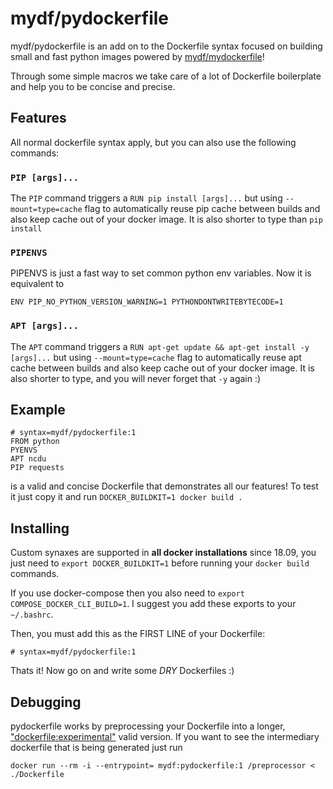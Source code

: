 # mydf/pydockerfile

mydf/pydockerfile is an add on to the Dockerfile syntax focused on building small and fast python images powered by [mydf/mydockerfile](https://github.com/mydf-git/mydockerfile)!

Through some simple macros we take care of a lot of Dockerfile boilerplate and help you to be concise and precise.

## Features

All normal dockerfile syntax apply, but you can also use the following commands:

### `PIP [args]...`

The `PIP` command triggers a `RUN pip install [args]...` but using `--mount=type=cache` flag to
automatically reuse pip cache between builds and also keep cache out of your docker image.
It is also shorter to type than `pip install`

### `PIPENVS`

PIPENVS is just a fast way to set common python env variables. Now it is equivalent to

    ENV PIP_NO_PYTHON_VERSION_WARNING=1 PYTHONDONTWRITEBYTECODE=1

### `APT [args]...`

The `APT` command triggers a `RUN apt-get update && apt-get install -y [args]...` but using `--mount=type=cache` flag to
automatically reuse apt cache between builds and also keep cache out of your docker image.
It is also shorter to type, and you will never forget that `-y` again :)

## Example

    # syntax=mydf/pydockerfile:1
    FROM python
    PYENVS
    APT ncdu
    PIP requests

is a valid and concise Dockerfile that demonstrates all our features! To test it just copy it and run `DOCKER_BUILDKIT=1 docker build .`

## Installing

Custom synaxes are supported in **all docker installations** since 18.09, you just need to
`export DOCKER_BUILDKIT=1` before running your `docker build` commands.

If you use docker-compose then you also need to `export COMPOSE_DOCKER_CLI_BUILD=1`.
I suggest you add these exports to your `~/.bashrc`.

Then, you must add this as the FIRST LINE of your Dockerfile:

    # syntax=mydf/pydockerfile:1

Thats it! Now go on and write some *DRY* Dockerfiles :)

## Debugging

pydockerfile works by preprocessing your Dockerfile into a longer, ["dockerfile:experimental"](https://github.com/moby/buildkit/blob/dockerfile/1.1.7-experimental/frontend/dockerfile/docs/experimental.md)
valid version. If you want to see the intermediary dockerfile that is being generated just run

    docker run --rm -i --entrypoint= mydf:pydockerfile:1 /preprocessor < ./Dockerfile

